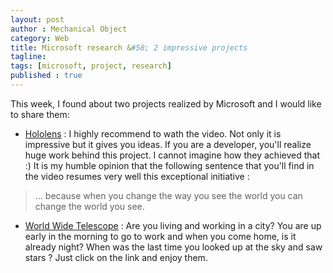 ```yaml
---
layout: post
author : Mechanical Object
category: Web
title: Microsoft research &#58; 2 impressive projects
tagline: 
tags: [microsoft, project, research]
published : true
---
```

This week, I found about two projects realized by Microsoft and I would like to share them:

<!--more-->

*   [Hololens](http://www.microsoft.com/microsoft-hololens/en-us) : I highly recommend to wath the video. Not only it is impressive but it gives you ideas. If you are a developer, you'll realize huge work behind this project. I cannot imagine how they achieved that :) It is my humble opinion that the following sentence that you'll find in the video resumes very well this exceptional initiative :

> ... because when you change the way you see the world you can change the world you see.

*   [World Wide Telescope](http://www.worldwidetelescope.org/) : Are you living and working in a city? You are up early in the morning to go to work and when you come home, is it already night? When was the last time you looked up at the sky and saw stars ? Just click on the link and enjoy them.
